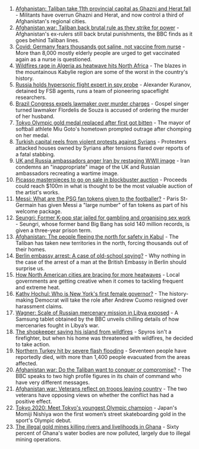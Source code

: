 1. [Afghanistan: Taliban take 11th provincial capital as Ghazni and Herat fall](https://www.bbc.co.uk/news/world-asia-58184202) - Militants have overrun Ghazni and Herat, and now control a third of Afghanistan's regional cities.
2. [Afghanistan war: Taliban back brutal rule as they strike for power](https://www.bbc.co.uk/news/world-asia-58156772) - Afghanistan's ex-rulers still back brutal punishments, the BBC finds as it goes behind Taliban lines.
3. [Covid: Germany fears thousands got saline, not vaccine from nurse](https://www.bbc.co.uk/news/world-europe-58186032) - More than 8,000 mostly elderly people are urged to get vaccinated again as a nurse is questioned.
4. [Wildfires rage in Algeria as heatwave hits North Africa](https://www.bbc.co.uk/news/world-africa-58184912) - The blazes in the mountainous Kabylie region are some of the worst in the country's history.
5. [Russia holds hypersonic flight expert in spy probe](https://www.bbc.co.uk/news/world-europe-58186033) - Alexander Kuranov, detained by FSB agents, runs a team of pioneering spaceflight researchers.
6. [Brazil Congress expels lawmaker over murder charges](https://www.bbc.co.uk/news/world-latin-america-58171370) - Gospel singer turned lawmaker Flordelis de Souza is accused of ordering the murder of her husband.
7. [Tokyo Olympic gold medal replaced after first got bitten](https://www.bbc.co.uk/news/world-asia-58186002) - The mayor of softball athlete Miu Goto's hometown prompted outrage after chomping on her medal.
8. [Turkish capital reels from violent protests against Syrians](https://www.bbc.co.uk/news/world-europe-58185612) - Protesters attacked houses owned by Syrians after tensions flared over reports of a fatal stabbing.
9. [UK and Russia ambassadors anger Iran by restaging WWII image](https://www.bbc.co.uk/news/world-middle-east-58186006) - Iran condemns an "inappropriate" image of the UK and Russian ambassadors recreating a wartime image.
10. [Picasso masterpieces to go on sale in blockbuster auction](https://www.bbc.co.uk/news/world-us-canada-58185744) - Proceeds could reach $100m in what is thought to be the most valuable auction of the artist's works.
11. [Messi: What are the PSG fan tokens given to the footballer?](https://www.bbc.co.uk/news/world-58094912) - Paris St-Germain has given Messi a "large number" of fan tokens as part of his welcome package.
12. [Seungri: Former K-pop star jailed for gambling and organising sex work](https://www.bbc.co.uk/news/world-asia-58185784) - Seungri, whose former band Big Bang has sold 140 million records, is given a three-year prison term.
13. [Afghanistan: The people fleeing the north for safety in Kabul](https://www.bbc.co.uk/news/world-asia-58170433) - The Taliban has taken new territories in the north, forcing thousands out of their homes.
14. [Berlin embassy arrest: A case of old-school spying?](https://www.bbc.co.uk/news/uk-58185957) - Why nothing in the case of the arrest of a man at the British Embassy in Berlin should surprise us.
15. [How North American cities are bracing for more heatwaves](https://www.bbc.co.uk/news/world-us-canada-58015089) - Local governments are getting creative when it comes to tackling frequent and extreme heat.
16. [Kathy Hochul: Who is New York's first female governor?](https://www.bbc.co.uk/news/world-us-canada-58167825) - The history-making Democrat will take the role after Andrew Cuomo resigned over harassment claims.
17. [Wagner: Scale of Russian mercenary mission in Libya exposed](https://www.bbc.co.uk/news/world-africa-58009514) - A Samsung tablet obtained by the BBC unveils chilling details of how mercenaries fought in Libya’s war.
18. [The shopkeeper saving his island from wildfires](https://www.bbc.co.uk/news/world-europe-58177493) - Spyros isn't a firefighter, but when his home was threatened with wildfires, he decided to take action.
19. [Northern Turkey hit by severe flash flooding](https://www.bbc.co.uk/news/world-58194460) - Seventeen people have reportedly died, with more than 1,400 people evacuated from the areas affected.
20. [Afghanistan war: Do the Taliban want to conquer or compromise?](https://www.bbc.co.uk/news/world-asia-58181670) - The BBC speaks to two high profile figures in its chain of command who have very different messages.
21. [Afghanistan war: Veterans reflect on troops leaving country](https://www.bbc.co.uk/news/uk-wales-58181826) - The two veterans have opposing views on whether the conflict has had a positive effect.
22. [Tokyo 2020: Meet Tokyo's youngest Olympic champion](https://www.bbc.co.uk/news/world-asia-58168591) - Japan's Momiji Nishiya won the first women’s street skateboarding gold in the sport's Olympic debut.
23. [The illegal gold mines killing rivers and livelihoods in Ghana](https://www.bbc.co.uk/news/world-africa-58119653) - Sixty percent of Ghana's water bodies are now polluted, largely due to illegal mining operations.
